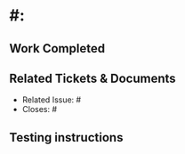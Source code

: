 # #<issue>: <Description>

## Work Completed

## Related Tickets & Documents

*   Related Issue: #
*   Closes: #

## Testing instructions
